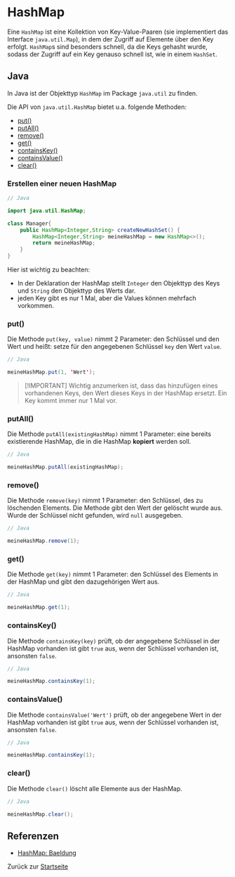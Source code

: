 # HashMap

Eine `HashMap` ist eine Kollektion von Key-Value-Paaren (sie implementiert das Interface `java.util.Map`), in dem der Zugriff auf Elemente über den Key erfolgt. `HashMap`s sind besonders schnell, da die Keys gehasht wurde, sodass der Zugriff auf ein Key genauso schnell ist, wie in einem `HashSet`. 

## Java

In Java ist der Objekttyp `HashMap` im Package `java.util` zu finden.

Die API von `java.util.HashMap` bietet u.a. folgende Methoden:
- [put()](#put)
- [putAll()](#putall)
- [remove()](#remove)
- [get()](#get)
- [containsKey()](#containskey)
- [containsValue()](#containsvalue)
- [clear()](#clear)

### Erstellen einer neuen HashMap

```Java
// Java

import java.util.HashMap;

class Manager{
    public HashMap<Integer,String> createNewHashSet() {
        HashMap<Integer,String> meineHashMap = new HashMap<>();
        return meineHashMap;
    }
}
```

Hier ist wichtig zu beachten:
- In der Deklaration der HashMap stellt `Integer` den Objekttyp des Keys und `String` den Objekttyp des Werts dar.
- jeden Key gibt es nur 1 Mal, aber die Values können mehrfach vorkommen.

### put()

Die Methode `put(key, value)` nimmt 2 Parameter: den Schlüssel und den Wert und heißt: setze für den angegebenen Schlüssel `key` den Wert `value`.

```Java
// Java

meineHashMap.put(1, 'Wert');
```

> [!IMPORTANT] Wichtig anzumerken ist, dass das hinzufügen eines vorhandenen Keys, den Wert dieses Keys in der HashMap ersetzt. Ein Key kommt immer nur 1 Mal vor.

### putAll()

Die Methode `putAll(existingHashMap)` nimmt 1 Parameter: eine bereits existierende HashMap, die in die HashMap **kopiert** werden soll.

```Java
// Java

meineHashMap.putAll(existingHashMap);
```

### remove()

Die Methode `remove(key)` nimmt 1 Parameter: den Schlüssel, des zu löschenden Elements. Die Methode gibt den Wert der gelöscht wurde aus. Wurde der Schlüssel nicht gefunden, wird `null` ausgegeben.

```Java
// Java

meineHashMap.remove(1);
```

### get()

Die Methode `get(key)` nimmt 1 Parameter: den Schlüssel des Elements in der HashMap und gibt den dazugehörigen Wert aus.

```Java
// Java

meineHashMap.get(1);
```

### containsKey()

Die Methode `containsKey(key)` prüft, ob der angegebene Schlüssel in der HashMap vorhanden ist gibt `true` aus, wenn der Schlüssel vorhanden ist, ansonsten `false`.

```Java
// Java

meineHashMap.containsKey(1);
```

### containsValue()

Die Methode `containsValue('Wert')` prüft, ob der angegebene Wert in der HashMap vorhanden ist gibt `true` aus, wenn der Schlüssel vorhanden ist, ansonsten `false`.

```Java
// Java

meineHashMap.containsKey(1);
```

### clear()

Die Methode `clear()` löscht alle Elemente aus der HashMap.

```Java
// Java

meineHashMap.clear();
```

## Referenzen

- [HashMap: Baeldung](https://www.geeksforgeeks.org/java-util-hashmap-in-java-with-examples/?ref=lbp)

Zurück zur [Startseite](README.md)